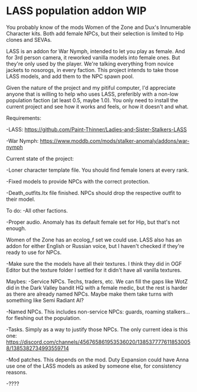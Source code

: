 # LASS population addon WIP

You probably know of the mods Women of the Zone and Dux's Innumerable Character kits. Both add female NPCs, but their selection is limited to Hip clones and SEVAs.

LASS is an addon for War Nymph, intended to let you play as female. And for 3rd person camera, it reworked vanilla models into female ones. But they're only used by the player. We're talking everything from novice jackets to nosorogs, in every faction.
This project intends to take those LASS models, and add them to the NPC spawn pool.

Given the nature of the project and my pitiful computer, I'd appreciate anyone that is willing to help who uses LASS, preferibly with a non-low population faction (at least 0.5, maybe 1.0). You only need to install the current project and see how it works and feels, or how it doesn't and what.


Requirements:

-LASS: https://github.com/Paint-Thinner/Ladies-and-Sister-Stalkers-LASS

-War Nymph: https://www.moddb.com/mods/stalker-anomaly/addons/war-nymph


Current state of the project:

-Loner character template file. You should find female loners at every rank.

-Fixed models to provide NPCs with the correct protection.

-Death_outfits.ltx file finished. NPCs should drop the respective outfit to their model.


To do:
-All other factions.

-Proper audio. Anomaly has its default female set for Hip, but that's not enough.

Women of the Zone has an ecolog_f set we could use. LASS also has an addon for either English or Russian voice, but I haven't checked if they're ready to use for NPCs.

-Make sure the the models have all their textures. I think they did in OGF Editor but the texture folder I settled for it didn't have all vanilla textures.


Maybes:
-Service NPCs. Techs, traders, etc. We can fill the gaps like WotZ did in the Dark Valley bandit HQ with a female medic, but the rest is harder as there are already named NPCs. Maybe make them take turns with something like Semi Radiant AI?

-Named NPCs. This includes non-service NPCs: guards, roaming stalkers... for fleshing out the population.

-Tasks. Simply as a way to justify those NPCs. The only current idea is this one: https://discord.com/channels/456765861953536020/1385377776118530058/1385382734993559714

-Mod patches. This depends on the mod. Duty Expansion could have Anna use one of the LASS models as asked by someone else, for consistency reasons.

-????
